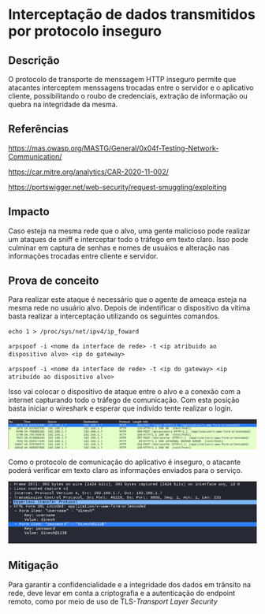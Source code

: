 # Interceptação de dados transmitidos por protocolo inseguro

## Descrição

O protocolo de transporte de menssagem HTTP inseguro permite que atacantes interceptem menssagens trocadas entre o servidor e o aplicativo cliente, possibilitando o roubo de credenciais, extração de informação ou quebra na integridade da mesma.

## Referências

https://mas.owasp.org/MASTG/General/0x04f-Testing-Network-Communication/

https://car.mitre.org/analytics/CAR-2020-11-002/

https://portswigger.net/web-security/request-smuggling/exploiting

## Impacto

Caso esteja na mesma rede que o alvo, uma gente malicioso pode realizar um ataques de sniff e interceptar todo o tráfego em texto claro. Isso pode culminar em captura de senhas e nomes de usuáios e alteração nas informações trocadas entre cliente e servidor.

## Prova de conceito

Para realizar este ataque é necessário que o agente de ameaça esteja na mesma rede no usuário alvo. Depois de indentificar o dispositivo da vítima basta realizar a interceptação utilizando os seguintes comandos. 

```
echo 1 > /proc/sys/net/ipv4/ip_foward
```

```
arpspoof -i <nome da interface de rede> -t <ip atribuido ao dispositivo alvo> <ip do gateway>
```

```
arpspoof -i <nome da interface de rede> -t <ip do gateway> <ip atribuído ao dispositivo alvo>
```

Isso vai colocar o dispositivo de ataque entre o alvo e a conexão com a internet capturando todo o tráfego de comunicação. Com esta posição basta iniciar o wireshark e esperar que individo tente realizar o login.

![wireshark](.img/wireshark.png)

Como o protocolo de comunicação do aplicativo é inseguro, o atacante poderá verificar em texto claro as informações enviados para o serviço.

![wire_login](.img/wire_login.png)


## Mitigação

Para garantir a confidencialidade e a integridade dos dados em trânsito na rede, deve levar em conta a criptografia e a autenticação do endpoint remoto, como por meio de uso de TLS-*Transport Layer Security*
